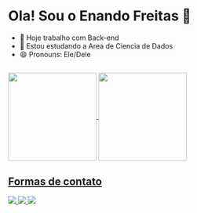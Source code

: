 <h1> Ola! Sou o Enando Freitas 👋 </h1>

- 🔭 Hoje trabalho com Back-end
- 🌱 Estou estudando a Area de Ciencia de Dados
- 😄 Pronouns: Ele/Dele
  
##

<div>
  <a href="https://github.com/Ernan21"</a>
  <img height="180cm" align="center" src="https://github-readme-stats.vercel.app/api?username=Ernan21&show_icons=true&theme=dracula" />
  <img height="180cm" align="center" src="https://github-readme-stats.vercel.app/api/top-langs?username=Ernan21&theme=dracula&layout=compact&langs_count=8&card_width=320" />
</div>

<div>
  <h2>Formas de contato</h2>
  <a href="https://api.whatsapp.com/send?phone=8592477663" target="_blank">
    <img src="https://img.shields.io/badge/WhatsApp-06625f?style=for-the-badge&logo=whatsapp&logoColor=white">
  </a>
  <a href="mailto:ernando.freitas123@gmail.com" target="_blank">
    <img src="https://img.shields.io/badge/Gmail-c71610?style=for-the-badge&logo=gmail&logoColor=white">
  </a>
  <a onclick="alert('EM PRODUÇÃO')" target="_blank">
    <img src="https://img.shields.io/badge/Portifolio online-c71610?style=for-the-badge&logo=&logoColor=white">
  </a>
</div>